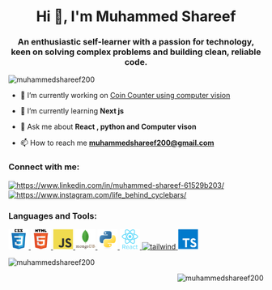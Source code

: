 <h1 align="center">Hi 👋, I'm Muhammed Shareef</h1>
<h3 align="center">An enthusiastic self-learner with a passion for technology, keen on solving complex problems and building clean, reliable code.</h3>

<p align="left"> <img src="https://komarev.com/ghpvc/?username=muhammedshareef200&label=Profile%20views&color=0e75b6&style=flat" alt="muhammedshareef200" /> </p>


  


- 🔭 I’m currently working on [Coin Counter using computer vision](https://github.com/muhammedshareef200/Money-Count-Opencv-Ai)

- 🌱 I’m currently learning **Next js**

- 💬 Ask me about **React , python and Computer vison**

- 📫 How to reach me **muhammedshareef200@gmail.com**



<h3 align="left">Connect with me:</h3>
<p align="left">
<a href="https://linkedin.com/in/https://www.linkedin.com/in/muhammed-shareef-61529b203/" target="blank"><img align="center" src="https://raw.githubusercontent.com/rahuldkjain/github-profile-readme-generator/master/src/images/icons/Social/linked-in-alt.svg" alt="https://www.linkedin.com/in/muhammed-shareef-61529b203/" height="30" width="40" /></a>
<a href="https://instagram.com/https://www.instagram.com/life_behind_cyclebars/" target="blank"><img align="center" src="https://raw.githubusercontent.com/rahuldkjain/github-profile-readme-generator/master/src/images/icons/Social/instagram.svg" alt="https://www.instagram.com/life_behind_cyclebars/" height="30" width="40" /></a>
</p>

<h3 align="left">Languages and Tools:</h3>
<p align="left"> <a href="https://www.w3schools.com/css/" target="_blank" rel="noreferrer"> <img src="https://raw.githubusercontent.com/devicons/devicon/master/icons/css3/css3-original-wordmark.svg" alt="css3" width="40" height="40"/> </a> <a href="https://www.w3.org/html/" target="_blank" rel="noreferrer"> <img src="https://raw.githubusercontent.com/devicons/devicon/master/icons/html5/html5-original-wordmark.svg" alt="html5" width="40" height="40"/> </a> <a href="https://developer.mozilla.org/en-US/docs/Web/JavaScript" target="_blank" rel="noreferrer"> <img src="https://raw.githubusercontent.com/devicons/devicon/master/icons/javascript/javascript-original.svg" alt="javascript" width="40" height="40"/> </a> <a href="https://www.mongodb.com/" target="_blank" rel="noreferrer"> <img src="https://raw.githubusercontent.com/devicons/devicon/master/icons/mongodb/mongodb-original-wordmark.svg" alt="mongodb" width="40" height="40"/> </a> <a href="https://www.python.org" target="_blank" rel="noreferrer"> <img src="https://raw.githubusercontent.com/devicons/devicon/master/icons/python/python-original.svg" alt="python" width="40" height="40"/> </a> <a href="https://reactjs.org/" target="_blank" rel="noreferrer"> <img src="https://raw.githubusercontent.com/devicons/devicon/master/icons/react/react-original-wordmark.svg" alt="react" width="40" height="40"/> </a> <a href="https://tailwindcss.com/" target="_blank" rel="noreferrer"> <img src="https://www.vectorlogo.zone/logos/tailwindcss/tailwindcss-icon.svg" alt="tailwind" width="40" height="40"/> </a> <a href="https://www.typescriptlang.org/" target="_blank" rel="noreferrer"> <img src="https://raw.githubusercontent.com/devicons/devicon/master/icons/typescript/typescript-original.svg" alt="typescript" width="40" height="40"/> </a> </p>

<p><img align="lift" src="https://github-readme-stats.vercel.app/api/top-langs?username=muhammedshareef200&show_icons=true&locale=en&layout=compact" alt="muhammedshareef200" /></p>

<p><img align="right" src="https://github-readme-streak-stats.herokuapp.com/?user=muhammedshareef200&" alt="muhammedshareef200" /></p>



